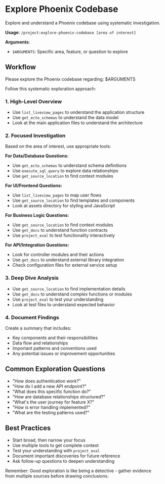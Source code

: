 # Explore Phoenix Codebase

Explore and understand a Phoenix codebase using systematic investigation.

**Usage**: `/project:explore-phoenix-codebase [area of interest]`

**Arguments**:
- `$ARGUMENTS`: Specific area, feature, or question to explore

## Workflow

Please explore the Phoenix codebase regarding: $ARGUMENTS

Follow this systematic exploration approach:

### 1. High-Level Overview
- Use `list_liveview_pages` to understand the application structure
- Use `get_ecto_schemas` to understand the data model
- Look at the main application files to understand the architecture

### 2. Focused Investigation
Based on the area of interest, use appropriate tools:

**For Data/Database Questions:**
- Use `get_ecto_schemas` to understand schema definitions
- Use `execute_sql_query` to explore data relationships
- Use `get_source_location` to find context modules

**For UI/Frontend Questions:**
- Use `list_liveview_pages` to map user flows
- Use `get_source_location` to find templates and components
- Look at assets directory for styling and JavaScript

**For Business Logic Questions:**
- Use `get_source_location` to find context modules
- Use `get_docs` to understand function contracts
- Use `project_eval` to test functionality interactively

**For API/Integration Questions:**
- Look for controller modules and their actions
- Use `get_docs` to understand external library integration
- Check configuration files for external service setup

### 3. Deep Dive Analysis
- Use `get_source_location` to find implementation details
- Use `get_docs` to understand complex functions or modules
- Use `project_eval` to test your understanding
- Look at test files to understand expected behavior

### 4. Document Findings
Create a summary that includes:
- Key components and their responsibilities
- Data flow and relationships
- Important patterns and conventions used
- Any potential issues or improvement opportunities

## Common Exploration Questions
- "How does authentication work?"
- "How do I add a new API endpoint?"
- "What does this specific function do?"
- "How are database relationships structured?"
- "What's the user journey for feature X?"
- "How is error handling implemented?"
- "What are the testing patterns used?"

## Best Practices
- Start broad, then narrow your focus
- Use multiple tools to get complete context
- Test your understanding with `project_eval`
- Document important discoveries for future reference
- Ask follow-up questions to deepen understanding

Remember: Good exploration is like being a detective - gather evidence from multiple sources before drawing conclusions.
